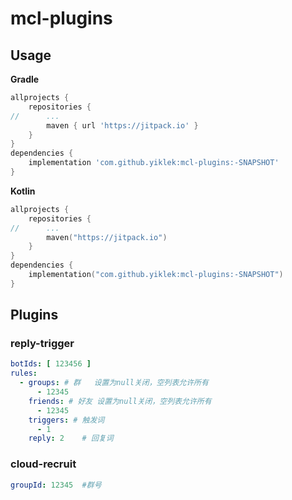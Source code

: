 # mcl-plugins

## Usage

**Gradle**

```groovy
allprojects {
    repositories {
//      ...
        maven { url 'https://jitpack.io' }
    }
}
dependencies {
    implementation 'com.github.yiklek:mcl-plugins:-SNAPSHOT'
}
```

**Kotlin**

```kotlin
allprojects {
    repositories {
//      ...
        maven("https://jitpack.io")
    }
}
dependencies {
    implementation("com.github.yiklek:mcl-plugins:-SNAPSHOT")
}
```

## Plugins

### reply-trigger

```yaml
botIds: [ 123456 ]
rules:
  - groups: # 群   设置为null关闭，空列表允许所有
      - 12345
    friends: # 好友 设置为null关闭，空列表允许所有
      - 12345
    triggers: # 触发词
      - 1
    reply: 2    # 回复词
```

### cloud-recruit

```yaml
groupId: 12345  #群号
```

